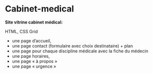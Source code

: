 # Cabinet-medical

**Site vitrine cabinet médical:**

HTML, CSS Grid

- une page d’accueil,
- une page contact (formulaire avec choix destinataire) + plan
- une page pour chaque discipline médicale avec la fiche du médecin 
- une page horaires,
- une page « à propos »
- une page « urgence »

